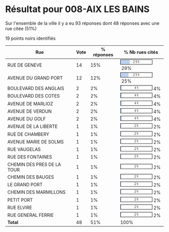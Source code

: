 # Résultat pour 008-AIX LES BAINS

Sur l'ensemble de la ville il y a eu 93 réponses dont 48 réponses avec une rue citée (51%)

19 points noirs identifiés

| Rue | Vote | % réponses | % Nb rues cités|
|-----|------|------------|----------------|
| RUE DE GENEVE | 14 | 15% | <img src="../../img/bar_29.gif" />&nbsp;29%|
| AVENUE DU GRAND PORT | 12 | 12% | <img src="../../img/bar_25.gif" />&nbsp;25%|
| BOULEVARD DES ANGLAIS | 2 | 2% | <img src="../../img/bar_4.gif" />&nbsp;4%|
| BOULEVARD DES COTES | 2 | 2% | <img src="../../img/bar_4.gif" />&nbsp;4%|
| AVENUE DE MARLIOZ | 2 | 2% | <img src="../../img/bar_4.gif" />&nbsp;4%|
| AVENUE DE VERDUN | 2 | 2% | <img src="../../img/bar_4.gif" />&nbsp;4%|
| AVENUE DU GOLF | 2 | 2% | <img src="../../img/bar_4.gif" />&nbsp;4%|
| AVENUE DE LA LIBERTE | 1 | 1% | <img src="../../img/bar_2.gif" />&nbsp;2%|
| RUE DE CHAMBERY | 1 | 1% | <img src="../../img/bar_2.gif" />&nbsp;2%|
| AVENUE MARIE DE SOLMS | 1 | 1% | <img src="../../img/bar_2.gif" />&nbsp;2%|
| RUE VAUGELAS | 1 | 1% | <img src="../../img/bar_2.gif" />&nbsp;2%|
| RUE DES FONTAINES | 1 | 1% | <img src="../../img/bar_2.gif" />&nbsp;2%|
| CHEMIN DES PRES DE LA TOUR | 1 | 1% | <img src="../../img/bar_2.gif" />&nbsp;2%|
| CHEMIN DES BAUGES | 1 | 1% | <img src="../../img/bar_2.gif" />&nbsp;2%|
| LE GRAND PORT | 1 | 1% | <img src="../../img/bar_2.gif" />&nbsp;2%|
| CHEMIN DES MARMILLONS | 1 | 1% | <img src="../../img/bar_2.gif" />&nbsp;2%|
| PETIT PORT | 1 | 1% | <img src="../../img/bar_2.gif" />&nbsp;2%|
| RUE ELVIRE | 1 | 1% | <img src="../../img/bar_2.gif" />&nbsp;2%|
| RUE GENERAL FERRIE | 1 | 1% | <img src="../../img/bar_2.gif" />&nbsp;2%|
| **Total** | 48 | 51% | 100%|
